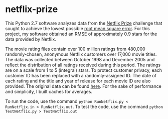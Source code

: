 netflix-prize
=============
This Python 2.7 software analyzes data from the <a href = "http://www.netflixprize.com/">Netflix Prize</a> challenge that sought to achieve the lowest possible <a href = "http://en.wikipedia.org/wiki/Root_mean_square_error">root mean square error</a>. For this project, my software obtained an RMSE of approximately 0.9 stars for the data provided by Netflix.

The movie rating files contain over 100 million ratings from 480,000 randomly-chosen, anonymous Netflix customers over 17,000 movie titles.  The data was collected between October 1998 and December 2005 and reflect the distribution of all ratings received during this period.  The ratings are on a scale from 1 to 5 (integral) stars. To protect customer privacy, each customer ID has been replaced with a randomly-assigned ID.  The date of each rating and the title and year of release for each movie ID are also provided. The original data can be found <a href = "http://www.cs.utexas.edu/users/downing/netflix/training_set/">here</a>. For the sake of performance and simplicity, I built caches for averages.

To run the code, use the command <code>python RunNetflix.py < RunNetflix.in > RunNetflix.out</code>. To test the code, use the command <code>python TestNetflix.py > TestNetflix.out</code>
